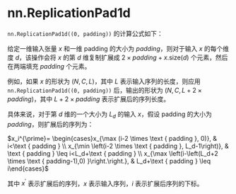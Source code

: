 # nn.ReplicationPad1d

`nn.ReplicationPad1d((0, padding))` 的计算公式如下：

给定一维输入张量 $x$ 和一维 padding 的大小为 $padding$，则对于输入 $x$ 的每个维度 $d$，该操作会将 $x$ 的第 $d$ 维复制扩展成 $2 \times padding + x.\text{size}(d)$ 个元素，然后在两端填充 $padding$ 个元素。

例如，如果 $x$ 的形状为 $(N, C, L)$，其中 $L$ 表示输入序列的长度，则应用 `nn.ReplicationPad1d((0, padding))` 后，输出的形状为 $(N, C, L + 2 \times padding)$，其中 $L + 2 \times padding$ 表示扩展后的序列长度。

具体来说，对于第 $d$ 维的一个大小为 $L_d$ 的输入 $x$，假设 padding 的大小为 $padding$，则扩展后的序列为：

$x_i^{\prime}= \begin{cases}x_{\max (i-2 \times \text { padding }, 0)}, & i<\text { padding } \\ x_{\min \left(i-2 \times \text { padding }, L_d-1\right)}, & \text { padding } \leq i<L_d+\text { padding } \\ x_{\max \left(i-\left(L_d+2 \times \text { padding-1),0) }\right.\right.}, & L_d+\text { padding } \leq i\end{cases}$

其中 $x^\prime$ 表示扩展后的序列，$x$ 表示输入序列，$i$ 表示扩展后序列的下标。